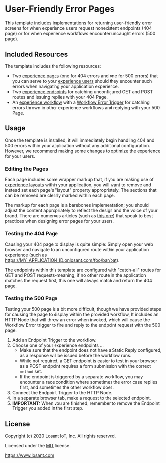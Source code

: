 # User-Friendly Error Pages

This template includes implementations for returning user-friendly error screens for when experience users request nonexistent endpoints (404 page) or for when experience workflows encounter uncaught errors (500 page).

## Included Resources

The template includes the following resources:
- Two [experience pages](https://docs.losant.com/experiences/views/#pages) (one for 404 errors and one for 500 errors) that you can serve to your [experience users](https://docs.losant.com/experiences/users/) should they encounter such errors when navigating your application experience.
- Two [experience endpoints](https://docs.losant.com/experiences/endpoints/) for catching unconfigured GET and POST routes and issuing replies with your 404 Page.
- An [experience workflow](https://docs.losant.com/workflows/experience-workflows/) with a [Workflow Error Trigger](https://docs.losant.com/workflows/triggers/flow-error/#experience) for catching errors thrown in other experience workflows and replying with your 500 Page. 

## Usage

Once the template is installed, it will immediately begin handling 404 and 500 errors within your application without any additional configuration. However, we recommend making some changes to optimize the experience for your users.

### Editing the Pages

Each page includes some wrapper markup that, if you are making use of [experience layouts](https://docs.losant.com/experiences/views/#layouts) within your application, you will want to remove and instead set each page's "layout" property appropriately. The sections that can be removed are clearly marked within each page.

The markup for each page is a barebones implementation; you should adjust the content appropriately to reflect the design and the voice of your brand. There are numerous articles (such as [this one](https://blog.prototypr.io/a-ux-guide-for-designing-error-pages-fb9ced1f1c8a)) that speak to best practices when designing error pages for your users.

### Testing the 404 Page

Causing your 404 page to display is quite simple: Simply open your web browser and navigate to an unconfigured route within your application experience (such as https://MY_APPLICATION_ID.onlosant.com/foo/bar/bat).

The endpoints within this template are configured with "catch-all" routes for GET and POST requests–meaning, if no other route in the application matches the request first, this one will always match and return the 404 page.

### Testing the 500 Page

Testing your 500 page is a bit more difficult, though we have provided steps for causing the page to display within the provided workflow, It includes an HTTP Node that will throw an error when invoked, which will cause the Workflow Error trigger to fire and reply to the endpoint request with the 500 page.

1. Add an Endpoint Trigger to the workflow.
2. Choose one of your experience endpoints ...
   - Make sure that the endpoint does not have a Static Reply configured, as a response will be issued before the workflow runs.
   - While not required, a GET endpoint is easier to test in your browser as a POST endpoint requires a form submission with the correct `method` set.
   - If the endpoint is triggered by a separate workflow, you may encounter a race condition where sometimes the error case replies first, and sometimes the other workflow does.
3. Connect the Endpoint Trigger to the HTTP Node.
4. In a separate browser tab, make a request to the selected endpoint.
5. **IMPORTANT:** When you are finished, remember to remove the Endpoint Trigger you added in the first step.

## License

Copyright (c) 2020 Losant IoT, Inc. All rights reserved.

Licensed under the [MIT](https://github.com/Losant/losant-templates/blob/master/LICENSE.txt) license.

https://www.losant.com
